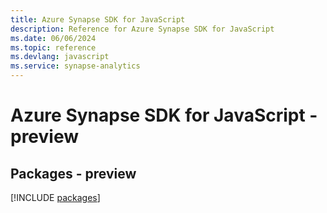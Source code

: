 ```yaml
---
title: Azure Synapse SDK for JavaScript
description: Reference for Azure Synapse SDK for JavaScript
ms.date: 06/06/2024
ms.topic: reference
ms.devlang: javascript
ms.service: synapse-analytics
---
```

# Azure Synapse SDK for JavaScript - preview
## Packages - preview
[!INCLUDE [packages](synapse-index.md)]